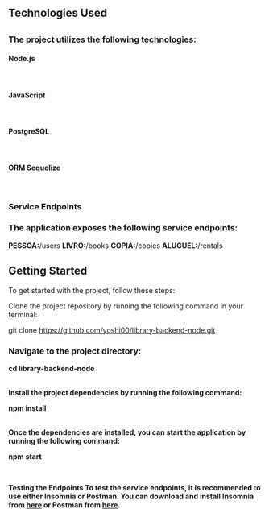 <h2><strong>Technologies Used</strong><h2>
<h3><strong>The project utilizes the following technologies:</strong></h3>

<h4>Node.js</h4><br>
<h4>JavaScript</h4><br>
<h4>PostgreSQL</h4><br>
<h4>ORM Sequelize</h4><br>

<h3><strong>Service Endpoints</strong></h3>

<h3><strong>The application exposes the following service endpoints:</strong></h3>

<strong>PESSOA:</strong>/users
<strong>LIVRO:</strong>/books
<strong>COPIA:</strong>/copies
<strong>ALUGUEL:</strong>/rentals

<h2>Getting Started</h2>
To get started with the project, follow these steps:

Clone the project repository by running the following command in your terminal:

git clone https://github.com/yoshi00/library-backend-node.git
<h3><strong>Navigate to the project directory:<strong></h3>

<p><strong>cd library-backend-node</strong></p><br>
Install the project dependencies by running the following command:

<p><strong>npm install</strong></p><br>
Once the dependencies are installed, you can start the application by running the following command:

<p><strong>npm start</strong></p><br>

Testing the Endpoints
To test the service endpoints, it is recommended to use either Insomnia or Postman. You can download and install Insomnia from <a href="https://insomnia.rest/">here</a> or Postman from <a href="https://www.postman.com/">here</a>.